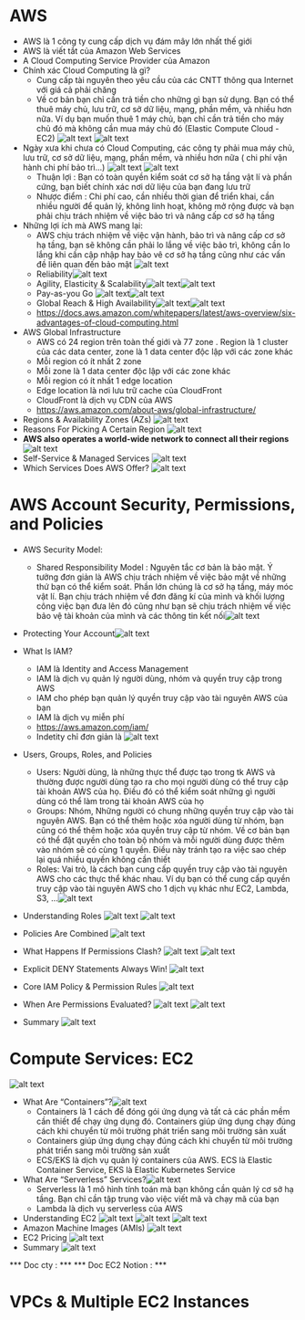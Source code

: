 # AWS
- AWS là 1 công ty cung cấp dịch vụ đám mây lớn nhất thế giới
- AWS là viết tắt của Amazon Web Services
- A Cloud Computing Service Provider của Amazon
- Chính xác Cloud Computing là gì?
  - Cung cấp tài nguyên theo yêu cầu của các CNTT thông qua Internet với giá cả phải chăng
  - Về cơ bản bạn chỉ cần trả tiền cho những gì bạn sử dụng. Bạn có thể thuê máy chủ, lưu trữ, cơ sở dữ liệu, mạng, phần mềm, và nhiều hơn nữa. Ví dụ bạn muốn thuê 1 máy chủ, bạn chỉ cần trả tiền cho máy chủ đó mà không cần mua máy chủ đó (Elastic Compute Cloud - EC2)
  ![alt text](image-127.png)
  ![alt text](image-128.png)
- Ngày xưa khi chưa có Cloud Computing, các công ty phải mua máy chủ, lưu trữ, cơ sở dữ liệu, mạng, phần mềm, và nhiều hơn nữa ( chi phí vận hành chi phí bảo trì...)
![alt text](image-129.png)
![alt text](image-130.png)
    - Thuận lợi : Bạn có toàn quyền kiểm soát cơ sở hạ tầng vật lí và phần cứng, bạn biết chính xác nơi dữ liệu của bạn đang lưu trữ
    - Nhược điểm : Chi phí cao, cần nhiều thời gian để triển khai, cần nhiều người để quản lý, không linh hoạt, không mở rộng được và bạn phải chịu trách nhiệm về việc bảo trì và nâng cấp cơ sở hạ tầng
- Những lợi ích mà AWS mang lại:
    - AWS chịu trách nhiệm về việc vận hành, bảo trì và nâng cấp cơ sở hạ tầng, bạn sẽ không cần phải lo lắng về việc bảo trì, không cần lo lắng khi cần cập nhập hay bảo vê cơ sở hạ tầng cũng như các vấn đề liên quan đến bảo mật
    ![alt text](image-131.png)
    - Reliability![alt text](image-132.png)
    - Agility, Elasticity & Scalability![alt text](image-133.png)![alt text](image-134.png)
    - Pay-as-you Go ![alt text](image-135.png)![alt text](image-136.png)
    - Global Reach & High Availability![alt text](image-137.png)![alt text](image-138.png)
    - https://docs.aws.amazon.com/whitepapers/latest/aws-overview/six-advantages-of-cloud-computing.html
- AWS Global Infrastructure
    - AWS có 24 region trên toàn thế giới và 77 zone . Region là 1 cluster của các data center, zone là 1 data center độc lập với các zone khác
    - Mỗi region có ít nhất 2 zone
    - Mỗi zone là 1 data center độc lập với các zone khác
    - Mỗi region có ít nhất 1 edge location
    - Edge location là nơi lưu trữ cache của CloudFront
    - CloudFront là dịch vụ CDN của AWS
    - https://aws.amazon.com/about-aws/global-infrastructure/
- Regions & Availability Zones (AZs)
![alt text](image-139.png)
- Reasons For Picking A Certain Region
![alt text](image-140.png)
- **AWS also operates a world-wide network to connect all their regions**
![alt text](image-141.png)
- Self-Service & Managed Services
![alt text](image-142.png)
- Which Services Does AWS Offer?
![alt text](image-143.png)

# AWS Account Security, Permissions, and Policies
- AWS Security Model:
    - Shared Responsibility Model : Nguyên tắc cơ bản là bảo mật. Ý tưởng đơn giản là AWS chịu trách nhiệm về việc bảo mật về những thứ bạn có thể kiểm soát. Phần lớn chúng là cơ sở hạ tầng, máy móc vật lí. Bạn chịu trách nhiệm về đơn đăng kí của mình và khối lượng công việc bạn đưa lên đó cũng như bạn sẽ chịu trách nhiệm về việc bảo vệ tài khoản của mình và các thông tin kết nối![alt text](image-144.png)
- Protecting Your Account![alt text](image-145.png)
- What Is IAM?
    - IAM là Identity and Access Management
    - IAM là dịch vụ quản lý người dùng, nhóm và quyền truy cập trong AWS
    - IAM cho phép bạn quản lý quyền truy cập vào tài nguyên AWS của bạn
    - IAM là dịch vụ miễn phí
    - https://aws.amazon.com/iam/
    - Indetity chỉ đơn giản là 
    ![alt text](image-146.png)
- Users, Groups, Roles, and Policies
    - Users: Người dùng, là những thực thể được tạo trong tk AWS và thường được người dùng tạo ra cho mọi người dùng có thể truy cập tài khoản AWS của họ. Điều đó có thể kiểm soát những gì người dùng có thể làm trong tài khoản AWS của họ
    - Groups: Nhóm, Những người có chung những quyền truy cập vào tài nguyên AWS. Bạn có thể thêm hoặc xóa người dùng từ nhóm, bạn cũng có thể thêm hoặc xóa quyền truy cập từ nhóm. Về cơ bản bạn có thể đặt quyền cho toàn bộ nhóm và mỗi người dùng được thêm vào nhóm sẽ có cùng 1 quyền. Điều này tránh tạo ra việc sao chép lại quá nhiều quyền không cần thiết
    - Roles: Vai trò, là cách bạn cung cấp quyền truy cập vào tài nguyên AWS cho các thực thể khác nhau. Ví dụ bạn có thể cung cấp quyền truy cập vào tài nguyên AWS cho 1 dịch vụ khác như EC2, Lambda, S3, ...![alt text](image-147.png)
- Understanding Roles
![alt text](image-148.png)
![alt text](image-149.png)

- Policies Are Combined
![alt text](image-150.png)
- What Happens If Permissions Clash?
![alt text](image-151.png)
![alt text](image-152.png)
- Explicit DENY Statements Always Win!
![alt text](image-153.png)
- Core IAM Policy & Permission Rules
![alt text](image-154.png)
- When Are Permissions Evaluated?
![alt text](image-155.png)
![alt text](image-156.png)
- Summary
![alt text](image-157.png)
# Compute Services: EC2 
![alt text](image-158.png)
- What Are “Containers”?![alt text](image-159.png)
    - Containers là 1 cách để đóng gói ứng dụng và tất cả các phần mềm cần thiết để chạy ứng dụng đó. Containers giúp ứng dụng chạy đúng cách khi chuyển từ môi trường phát triển sang môi trường sản xuất
    - Containers giúp ứng dụng chạy đúng cách khi chuyển từ môi trường phát triển sang môi trường sản xuất
    - ECS/EKS là dịch vụ quản lý containers của AWS. ECS là Elastic Container Service, EKS là Elastic Kubernetes Service
- What Are “Serverless” Services?![alt text](image-160.png)
    - Serverless là 1 mô hình tính toán mà bạn không cần quản lý cơ sở hạ tầng. Bạn chỉ cần tập trung vào việc viết mã và chạy mã của bạn
    - Lambda là dịch vụ serverless của AWS
- Understanding EC2
![alt text](image-161.png)
![alt text](image-162.png)
![alt text](image-163.png)
- Amazon Machine Images (AMIs)
![alt text](image-164.png)
- EC2 Pricing
![alt text](image-165.png)
- Summary
![alt text](image-166.png)

*** Doc cty : ***
*** Doc EC2 Notion : ***

# VPCs & Multiple EC2 Instances